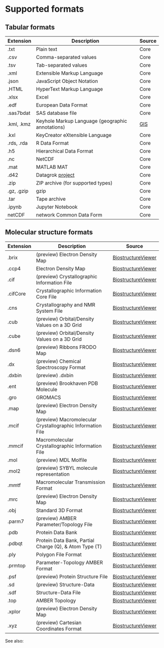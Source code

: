 # Supported formats

## Tabular formats

| Extension  | Description                                      | Source |
|------------|--------------------------------------------------|--------|
| .txt       | Plain text                                       | Core   |
| .csv       | Comma-separated values                           | Core   |
| .tsv       | Tab-separated values                             | Core   |
| .xml       | Extensible Markup Language                       | Core   |
| .json      | JavaScript Object Notation                       | Core   |
| .HTML      | HyperText Markup Language                        | Core   |
| .xlsx      | Excel                                            | Core   |
| .edf       | European Data Format                             | Core   |
| .sas7bdat  | SAS database file                                | Core   |
| .kml, .kmz | Keyhole Markup Language (geographic annotations) | [GIS]  |
| .kxl       | KeyCreator eXtensible Language                   | Core   |<!--check!!!-->
| .rds, .rda | R Data Format                                    | Core   |
| .h5        | Hierarchical Data Format                         | Core   |
| .nc        | NetCDF                                           | Core   |
| .mat       | MATLAB MAT                                       | Core   |
| .d42       | Datagrok [project](../../datagrok/project.md)    | Core   |
| .zip       | ZIP archive (for supported types)                | Core   |
| .gz, .gzip | gzip                                             | Core   |
| .tar       | Tape archive                                     | Core   |
| .ipynb     | Jupyter Notebook                                 | Core   |
| netCDF     | network Common Data Form                         | Core   | <!--check!!!-->

## Molecular structure formats

| Extension | Description                        | Source               |
|-----------|------------------------------------|----------------------|
| .brix     | (preview) Electron Density Map              | [BiostructureViewer] |
| .ccp4     | Electron Density Map                        | [BiostructureViewer] |
| .cif      | (preview) Crystallographic Information File | [BiostructureViewer] |
| .cifCore  | Crystallographic Information Core File      | [BiostructureViewer] |
| .cns      | Crystallography and NMR System File         | [BiostructureViewer] |
| .cub      | (preview) Orbital/Density Values on a 3D Grid | [BiostructureViewer] |
| .cube     | (preview) Orbital/Density Values on a 3D Grid | [BiostructureViewer] |
| .dsn6     | (preview) Ribbons FRODO Map             | [BiostructureViewer] |
| .dx       | (preview) Chemical Spectroscopy Format  | [BiostructureViewer] |
| .dxbin    | (preview) .dxbin                        | [BiostructureViewer] |
| .ent      | (preview) Brookhaven PDB Molecule       | [BiostructureViewer] |
| .gro      | GROMACS                                 | [BiostructureViewer] |
| .map      | (preview) Electron Density Map          | [BiostructureViewer] |
| .mcif     | (preview) Macromolecular Crystallographic Information File | [BiostructureViewer] |
| .mmcif    | Macromolecular Crystallographic Information File | [BiostructureViewer] |
| .mol      | (preview) MDL Molfile                   | [BiostructureViewer] |
| .mol2     | (preview) SYBYL molecule representation | [BiostructureViewer] |
| .mmtf     | Macromolecular Transmission Format      | [BiostructureViewer] |
| .mrc      | (preview) Electron Density Map          | [BiostructureViewer] |
| .obj      | Standard 3D Format                      | [BiostructureViewer] |
| .parm7    | (preview) AMBER Parameter/Topology File | [BiostructureViewer] |
| .pdb      | Protein Data Bank                       | [BiostructureViewer] |
| .pdbqt    | Protein Data Bank, Partial Charge (Q), & Atom Type (T)  | [BiostructureViewer] |
| .ply      | Polygon File Format                    | [BiostructureViewer] |
| .prmtop   | Parameter-Topology AMBER Format        | [BiostructureViewer] |
| .psf      | (preview) Protein Structure File       | [BiostructureViewer] |
| .sd       | (preview) Structure-Data               | [BiostructureViewer] |
| .sdf      | Structure-Data File                    | [BiostructureViewer] |
| .top      | AMBER Topology                         | [BiostructureViewer] |
| .xplor    | (preview) Electron Density Map         | [BiostructureViewer] |
| .xyz      | (preview) Cartesian Coordinates Format | [BiostructureViewer] |

See also:

[BiostructureViewer]: https://github.com/datagrok-ai/public/tree/master/packages/BiostructureViewer#readme
[GIS]: https://github.com/datagrok-ai/public/tree/master/packages/GIS#readme

[//]: # ([Notebooks]: https://github.com/datagrok-ai/public/tree/master/packages/Notebooks#readme)

